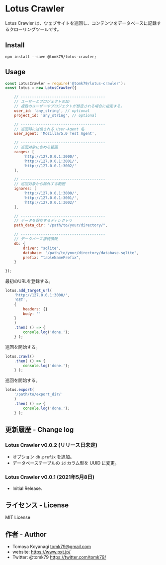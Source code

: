 # Lotus Crawler

Lotus Crawler は、ウェブサイトを巡回し、コンテンツをデータベースに記録するクローリングツールです。

## Install

```
npm install --save @tomk79/lotus-crawler;
```

## Usage

```js
const LotusCrawler = require('@tomk79/lotus-crawler');
const lotus = new LotusCrawler({

    // --------------------------------------
    // ユーザーとプロジェクトのID
    // 複数のユーザーやプロジェクトが想定される場合に指定する。
    user_id: 'any_string', // optional
    project_id: 'any_string', // optional

    // --------------------------------------
    // 巡回時に送信される User-Agent 名
	user_agent: 'Mozilla/5.0 Test Agent',

    // --------------------------------------
    // 巡回対象に含める範囲
	ranges: [
		'http://127.0.0.1:3000/',
		'http://127.0.0.1:3001/',
		'http://127.0.0.1:3002/'
	],

    // --------------------------------------
    // 巡回対象から除外する範囲
	ignores: [
		'http://127.0.0.1:3000/',
		'http://127.0.0.1:3001/',
		'http://127.0.0.1:3002/'
	],

    // --------------------------------------
    // データを保存するディレクトリ
    path_data_dir: "/path/to/your/directory/",

    // --------------------------------------
    // データベース接続情報
    db: {
		driver: "sqlite",
		database: "/path/to/your/directory/database.sqlite",
        prefix: "tableNamePrefix",
    }

});
```

最初のURLを登録する。

```js
lotus.add_target_url(
    'http://127.0.0.1:3000/',
    'GET',
    {
        headers: {}
        body: ''
    }
    )
    .them( () => {
        console.log('done.');
    } );
```

巡回を開始する。

```js
lotus.crawl()
    .then( () => {
        console.log('done.');
    } );
```

巡回を開始する。

```js
lotus.export(
    '/path/to/export_dir/'
    )
    .then( () => {
        console.log('done.');
    } );
```


## 更新履歴 - Change log

### Lotus Crawler v0.0.2 (リリース日未定)

- オプション `db.prefix` を追加。
- データベーステーブルの `id` カラム型を UUID に変更。

### Lotus Crawler v0.0.1 (2021年5月8日)

- Initial Release.


## ライセンス - License

MIT License


## 作者 - Author

- Tomoya Koyanagi <tomk79@gmail.com>
- website: <https://www.pxt.jp/>
- Twitter: @tomk79 <https://twitter.com/tomk79/>
